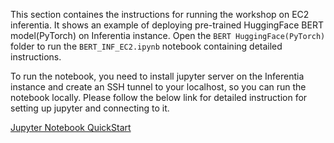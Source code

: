 This section containes the instructions for running the workshop on EC2 inferentia. It shows an example of deploying  pre-trained HuggingFace BERT model(PyTorch) on Inferentia instance. Open the `BERT HuggingFace(PyTorch)` folder to run the `BERT_INF_EC2.ipynb` notebook containing detailed instructions.

To run the notebook, you need to install jupyter server on the Inferentia instance and create an SSH tunnel to your localhost, so you can run the notebook locally. Please follow the below link for detailed instruction for setting up jupyter and connecting to it.

[Jupyter Notebook QuickStart](https://awsdocs-neuron.readthedocs-hosted.com/en/latest/general/setup/notebook/setup-jupyter-notebook-steps-troubleshooting.html)
